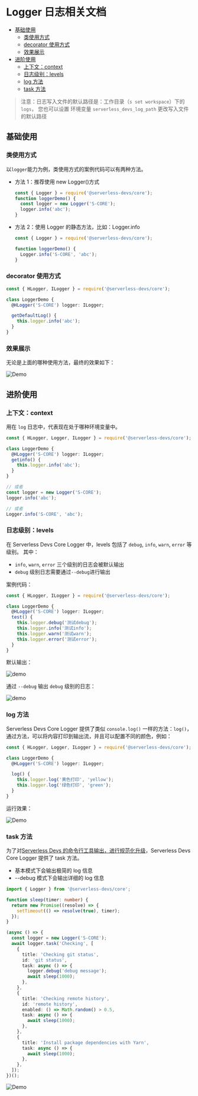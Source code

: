 # Logger 日志相关文档

- [基础使用](#基础使用)
  - [类使用方式](#类使用方式)
  - [decorator 使用方式](#decorator-使用方式)
  - [效果展示](#效果展示)
- [进阶使用](#进阶使用)
  - [上下文：context](#上下文context)
  - [日志级别：levels](#日志级别levels)
  - [log 方法](#log方法)
  - [task 方法](#task方法)

> 注意：日志写入文件的默认路径是：工作目录（`s set workspace`）下的 `logs`， 您也可以设置 环境变量 `serverless_devs_log_path` 更改写入文件的默认路径

## 基础使用

### 类使用方式

以`logger`能力为例，类使用方式的案例代码可以有两种方法。

- 方法 1：推荐使用 new Logger()方式
  ```typescript
  const { Logger } = require('@serverless-devs/core');
  function loggerDemo() {
    const logger = new Logger('S-CORE');
    logger.info('abc');
  }
  ```
- 方法 2：使用 Logger 的静态方法，比如：Logger.info

  ```typescript
  const { Logger } = require('@serverless-devs/core');

  function loggerDemo() {
    Logger.info('S-CORE', 'abc');
  }
  ```

### decorator 使用方式

```typescript
const { HLogger, ILogger } = require('@serverless-devs/core');

class LoggerDemo {
  @HLogger('S-CORE') logger: ILogger;

  getDefaultLog() {
    this.logger.info('abc');
  }
}
```

### 效果展示

无论是上面的哪种使用方法，最终的效果如下：

![Demo](https://example-static.oss-cn-beijing.aliyuncs.com/github-static/render1635502865479.gif)

## 进阶使用

### 上下文：context

用在 `log` 日志中，代表现在处于哪种环境变量中。

```typescript
const { HLogger, Logger, ILogger } = require('@serverless-devs/core');

class LoggerDemo {
  @HLogger('S-CORE') logger: ILogger;
  getinfo() {
    this.logger.info('abc');
  }
}

// 或者
const logger = new Logger('S-CORE');
logger.info('abc');

// 或者
Logger.info('S-CORE', 'abc');
```

### 日志级别：levels

在 Serverless Devs Core Logger 中，levels 包括了 `debug`, `info`, `warn`, `error` 等级别。 其中：

- `info`, `warn`, `error` 三个级别的日志会被默认输出
- `debug` 级别日志需要通过`--debug`进行输出

案例代码：

```typescript
const { HLogger, ILogger } = require('@serverless-devs/core');

class LoggerDemo {
  @HLogger('S-CORE') logger: ILogger;
  test() {
    this.logger.debug('测试debug');
    this.logger.info('测试info');
    this.logger.warn('测试warn');
    this.logger.error('测试error');
  }
}
```

默认输出：

![demo](https://example-static.oss-cn-beijing.aliyuncs.com/github-static/render1635505382944.gif)

通过 `--debug` 输出 `debug` 级别的日志：

![demo](https://example-static.oss-cn-beijing.aliyuncs.com/github-static/render1635505572575.gif)

### log 方法

Serverless Devs Core Logger 提供了类似 `console.log()` 一样的方法：`log()`，通过方法，可以将内容打印到输出流，并且可以配置不同的颜色，例如：

```typescript
const { HLogger, Logger, ILogger } = require('@serverless-devs/core');

class LoggerDemo {
  @HLogger('S-CORE') logger: ILogger;

  log() {
    this.logger.log('黄色打印', 'yellow');
    this.logger.log('绿色打印', 'green');
  }
}
```

运行效果：

![Demo](https://example-static.oss-cn-beijing.aliyuncs.com/github-static/render1635506017315.gif)

### task 方法

为了对[Serverless Devs 的命令行工具输出，进行规范化升级](https://github.com/Serverless-Devs/Serverless-Devs/blob/master/docs/zh/cli_design.md)，Serverless Devs Core Logger 提供了 task 方法。

- 基本模式下会输出极简的 log 信息
- --debug 模式下会输出详细的 log 信息

```typescript
import { Logger } from '@serverless-devs/core';

function sleep(timer: number) {
  return new Promise((resolve) => {
    setTimeout(() => resolve(true), timer);
  });
}

(async () => {
  const logger = new Logger('S-CORE');
  await logger.task('Checking', [
    {
      title: 'Checking git status',
      id: 'git status',
      task: async () => {
        logger.debug('debug message');
        await sleep(1000);
      },
    },
    {
      title: 'Checking remote history',
      id: 'remote history',
      enabled: () => Math.random() > 0.5,
      task: async () => {
        await sleep(1000);
      },
    },
    {
      title: 'Install package dependencies with Yarn',
      task: async () => {
        await sleep(1000);
      },
    },
  ]);
})();
```

![Demo](https://img.alicdn.com/imgextra/i3/O1CN01yXv3FN1LllSCzte0b_!!6000000001340-1-tps-917-204.gif)
